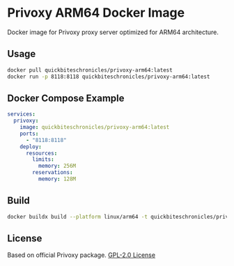 # Privoxy ARM64 Docker Image

Docker image for Privoxy proxy server optimized for ARM64 architecture.

## Usage

```bash
docker pull quickbiteschronicles/privoxy-arm64:latest
docker run -p 8118:8118 quickbiteschronicles/privoxy-arm64:latest
```

## Docker Compose Example

```yaml
services:
  privoxy:
    image: quickbiteschronicles/privoxy-arm64:latest
    ports:
      - "8118:8118"
    deploy:
      resources:
        limits:
          memory: 256M
        reservations:
          memory: 128M
```

## Build

```bash
docker buildx build --platform linux/arm64 -t quickbiteschronicles/privoxy-arm64:latest --push .
```

## License
Based on official Privoxy package. [GPL-2.0 License](https://www.privoxy.org/user-manual/copyright.html)